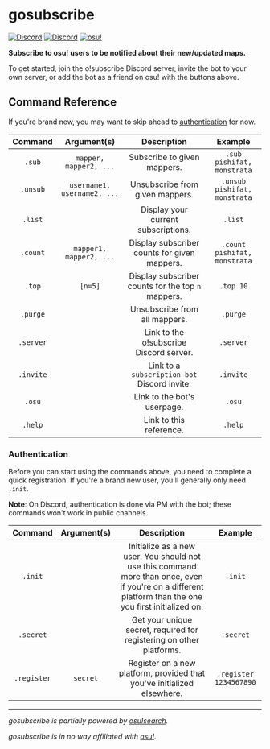 # gosubscribe

[![Discord](https://img.shields.io/badge/Discord-invite-7289da.svg)](https://discordapp.com/oauth2/authorize?client_id=305550679538401280&scope=bot&permissions=3072)
[![Discord](https://img.shields.io/badge/Discord-o!subscribe-7289da.svg)](https://discord.gg/qaUhTKJ)
[![osu!](https://img.shields.io/badge/osu!-Slow%20Twitch-ff80d5.svg)](https://osu.ppy.sh/users/3172543)

**Subscribe to osu! users to be notified about their new/updated maps.**

To get started, join the o!subscribe Discord server, invite the bot to your own server,
or add the bot as a friend on osu! with the buttons above.

## Command Reference

If you're brand new, you may want to skip ahead to
[authentication](#authentication) for now.

| Command | Argument(s) | Description | Example |
| :-: | :-: | :-: | :-: |
| `.sub` | `mapper, mapper2, ...` | Subscribe to given mappers. | `.sub pishifat, monstrata` |
| `.unsub` | `username1, username2, ...` | Unsubscribe from given mappers. | `.unsub pishifat, monstrata` |
| `.list` |  | Display your current subscriptions. | `.list` |
| `.count` | `mapper1, mapper2, ...` | Display subscriber counts for given mappers. | `.count pishifat, monstrata` |
| `.top` | `[n=5]` | Display subscriber counts for the top `n` mappers. | `.top 10` |
| `.purge` | | Unsubscribe from all mappers. | `.purge` |
| `.server` | | Link to the o!subscribe Discord server. | `.server` |
| `.invite` | | Link to a `subscription-bot` Discord invite. | `.invite` |
| `.osu` | | Link to the bot's userpage. | `.osu` |
| `.help` | | Link to this reference. | `.help` |

### Authentication

Before you can start using the commands above, you need to complete a quick
registration. If you're a brand new user, you'll generally only need `.init`.

**Note**: On Discord, authentication is done via PM with the bot; these
commands won't work in public channels.

| Command | Argument(s) | Description | Example |
| :-: | :-: | :-: | :-: |
| `.init` | | Initialize as a new user. You should not use this command more than once, even if you're on a different platform than the one you first initialized on. | `.init` |
| `.secret` | | Get your unique secret, required for registering on other platforms. | `.secret` |
| `.register` | `secret` | Register on a new platform, provided that you've initialized  elsewhere. | `.register 1234567890` |

***

*gosubscribe is partially powered by [osu!search](https://osusearch.com).*

*gosubscribe is in no way affiliated with [osu!](https://osu.ppy.sh/home).*
